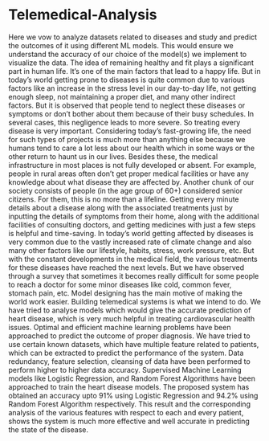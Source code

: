 # Telemedical-Analysis 
Here we vow to analyze datasets related to diseases and study and predict the outcomes of it using different ML models. This would ensure we understand the accuracy of our choice of the model(s) we implement to visualize the data.
The idea of remaining healthy and fit plays a significant part in human life. It’s one of the main factors that lead to a happy life. But in today’s world getting prone to diseases is quite common due to various factors like an increase in the stress level in our day-to-day life, not getting enough sleep, not maintaining a proper diet, and many other indirect factors. But it is observed that people tend to neglect these diseases or symptoms or don’t bother about them because of their busy schedules. In several cases, this negligence leads to more severe. So treating every disease is very important.
Considering today’s fast-growing life, the need for such types of projects is much more than anything else because we humans tend to care a lot less about our health which in some ways or the other return to haunt us in our lives. Besides these, the medical infrastructure in most places is not fully developed or absent. For example, people in rural areas often don’t get proper medical facilities or have any knowledge about what disease they are affected by. Another chunk of our society consists of people (in the age group of 60+) considered senior citizens. For them, this is no more than a lifeline. Getting every minute details about a disease along with the associated treatments just by inputting the details of symptoms from their home, along with the additional facilities of consulting doctors, and getting medicines with just a few steps is helpful and time-saving.
In today’s world getting affected by diseases is very common due to the vastly increased rate of climate change and also many other factors like our lifestyle, habits, stress, work pressure, etc. But with the constant developments in the medical field, the various treatments for these diseases have reached the next levels. But we have observed through a survey that sometimes it becomes really difficult for some people to reach a doctor for some minor diseases like cold, common fever, stomach pain, etc. Model designing has the main motive of making the world work easier. Building telemedical systems is what we intend to do.  We have tried to analyse models which would give the accurate prediction of heart disease, which is very much helpful in treating cardiovascular health issues. Optimal and efficient machine learning problems have been approached to predict the outcome of proper diagnosis. We have tried to use certain known datasets, which have multiple feature related to patients, which can be extracted to predict the performance of the system. Data redundancy, feature selection, cleansing of data have been performed to perform higher to higher data accuracy. Supervised Machine Learning models like Logistic Regression, and Random Forest Algorithms have been approached to train the heart disease models. The proposed system has obtained an accuracy upto 91% using Logistic Regression and 94.2% using Random Forest Algorithm respectively. This result and the corresponding analysis of the various features with respect to each and every patient, shows the system is much more effective and well accurate in predicting the state of the disease.
